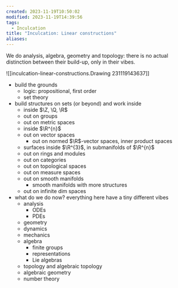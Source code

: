 ```yaml
---
created: 2023-11-19T10:50:02
modified: 2023-11-19T14:39:56
tags:
  - Inculcation
title: "Inculcation: Linear constructions"
aliases:
---
```


We do analysis, algebra, geometry and topology: there is no actual distinction between their build-up, only in their vibes.

![[inculcation-linear-constructions.Drawing 231119143637]]

- build the grounds
	- logic: propositional, first order
	- set theory
- build structures on sets (or beyond) and work inside 
	- inside $\Z, \Q, \R$
	- out on groups
	- out on metric spaces
	- inside $\R^{n}$
	- out on vector spaces
		- out on normed $\R$-vector spaces, inner product spaces
	- surfaces inside $\R^{3}$, in submanifolds of $\R^{n}$
	- out on rings and modules
	- out on categories
	- out on topological spaces
	- out on measure spaces
	- out on smooth manifolds
		- smooth manifolds with more structures
	- out on infinite dim spaces
- what do we do now? everything here have a tiny different vibes
	- analysis
		- ODEs
		- PDEs
	- geometry
	- dynamics
	- mechanics
	- algebra
		- finite groups
		- representations
		- Lie algebras
	- topology and algebraic topology
	- algebraic geometry
	- number theory